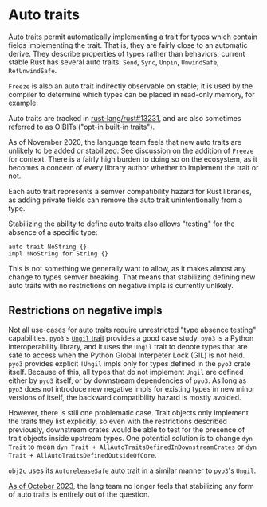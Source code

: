 # Auto traits

Auto traits permit automatically implementing a trait for types which contain
fields implementing the trait. That is, they are fairly close to an automatic
derive. They describe properties of types rather than behaviors; current stable
Rust has several auto traits: `Send`, `Sync`, `Unpin`, `UnwindSafe`,
`RefUnwindSafe`.

`Freeze` is also an auto trait indirectly observable on stable; it is used by
the compiler to determine which types can be placed in read-only memory, for
example.

Auto traits are tracked in [rust-lang/rust#13231], and are also sometimes
referred to as OIBITs ("opt-in built-in traits").

As of November 2020, the language team feels that new auto traits are unlikely
to be added or stabilized. See [discussion][freeze discussion] on the addition
of `Freeze` for context. There is a fairly high burden to doing so on the
ecosystem, as it becomes a concern of every library author whether to implement
the trait or not.

Each auto trait represents a semver compatibility hazard for Rust libraries, as
adding private fields can remove the auto trait unintentionally from a type.

Stabilizing the ability to define auto traits also allows "testing" for the
absence of a specific type:

```ignore
auto trait NoString {}
impl !NoString for String {}
```

This is not something we generally want to allow, as it makes almost any change
to types semver breaking. That means that stabilizing defining new auto traits
with no restrictions on negative impls is currently unlikely.

## Restrictions on negative impls

Not all use-cases for auto traits require unrestricted "type absence testing"
capabilities. `pyo3`'s [`Ungil` trait][Ungil] provides a good case study. `pyo3`
is a Python interoperability library, and it uses the `Ungil` trait to denote
types that are safe to access when the Python Global Interpeter Lock (GIL) is
not held. `pyo3` provides explicit `!Ungil` impls only for types defined in the
`pyo3` crate itself. Because of this, all types that do not implement `Ungil`
are defined either by `pyo3` itself, or by downstream dependencies of `pyo3`. As
long as `pyo3` does not introduce new negative impls for existing types in new
minor versions of itself, the backward compatibility hazard is mostly avoided.

However, there is still one problematic case. Trait objects only implement the
traits they list explicitly, so even with the restrictions described previously,
downstream crates would be able to test for the presence of trait objects inside
upstream types. One potential solution is to change `dyn Trait` to mean
`dyn Trait + AllAutoTraitsDefinedInDownstreamCrates` or
`dyn Trait + AllAutoTraitsDefinedOutsideOfCore`.

`obj2c` uses its [`AutoreleaseSafe` auto trait][AutoreleaseSafe] in a similar
manner to `pyo3`'s `Ungil`.

[As of October 2023][2020-10-03 triage meeting], the lang team no longer feels
that stabilizing any form of auto traits is entirely out of the question.

[rust-lang/rust#13231]: https://github.com/rust-lang/rust/issues/13231
[freeze discussion]: https://rust-lang.zulipchat.com/#narrow/stream/213817-t-lang/topic/Freeze.20stabilization.20and.20auto-trait.20backcompat/near/214251682
[Ungil]: https://docs.rs/pyo3/0.20.0/pyo3/marker/trait.Ungil.html
[AutoreleaseSafe]: https://docs.rs/objc2/latest/objc2/rc/trait.AutoreleaseSafe.html]
[2020-10-03 triage meeting]: https://hackmd.io/tRjWZXdJQyOoD1d9rLeRGQ?view#%E2%80%9CPrepare-removal-of-auto-trait-syntax-in-favor-of-new-attribute-rustc_auto_trait%E2%80%9D-rust116126
